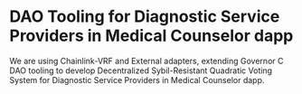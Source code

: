 # DAO Tooling for Diagnostic Service Providers in Medical Counselor dapp

We are using Chainlink-VRF and External adapters, extending Governor C DAO tooling to develop Decentralized Sybil-Resistant Quadratic Voting System for Diagnostic Service Providers in Medical Counselor dapp.


